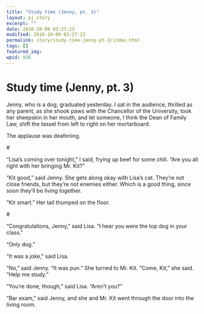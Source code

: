 ```yaml
---
title: "Study time (Jenny, pt. 3)"
layout: pj_story
excerpt: ""
date: 2010-10-09 03:27:23
modified: 2010-10-09 03:27:23
permalink: story/study-time-jenny-pt-3/index.html
tags: []
featured_img: 
wpid: 936
---
```


# Study time (Jenny, pt. 3)

<div id="story">Jenny, who is a dog, graduated yesterday. I sat in the audience, thrilled as any parent, as she shook paws with the Chancellor of the University, took her sheepskin in her mouth, and let someone, I think the Dean of Family Law, shift the tassel from left to right on her mortarboard.

The applause was deafening.

\#

“Lisa’s coming over tonight,” I said, frying up beef for some chili. “Are you all right with her bringing Mr. Kit?”

“Kit good,” said Jenny. She gets along okay with Lisa’s cat. They’re not close friends, but they’re not enemies either. Which is a good thing, since soon they’ll be living together.

“Kit smart.” Her tail thumped on the floor.

\#

“Congratulations, Jenny,” said Lisa. “I hear you were the top dog in your class.”

“Only dog.”

“It was a joke,” said Lisa.

“No,” said Jenny. “It was pun.” She turned to Mr. Kit. “Come, Kit,” she said. “Help me study.”

“You’re done, though,” said Lisa. “Aren’t you?”

“Bar exam,” said Jenny, and she and Mr. Kit went through the door into the living room.

</div>